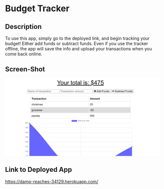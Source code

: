 # Budget Tracker

## Description
To use this app, simply go to the deployed link, and begin tracking your budget! Either add funds or subtract funds. Even if you use the tracker offline, the app will save the info and upload your transactions when you come back online. 

## Screen-Shot
![alt-text](https://github.com/akaser23/budget-tracker/blob/main/Screenshot%202020-12-13%20122038.jpg?raw=true)

## Link to Deployed App
https://damp-reaches-34129.herokuapp.com/
